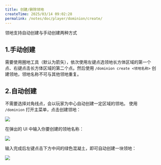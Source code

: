 ```yaml
---
title: 创建/删除领地
createTime: 2025/03/14 09:02:28
permalink: /notes/doc/player/dominion/create/
---
```


领地支持自动创建与手动创建两种方式

## 1.手动创建

需要使用圈地工具（默认为箭矢），依次使用左键点选领地长方体区域的第一个点、右键点击长方体区域的第二个点。然后使用
`/dominion create <领地名称>` 创建领地，领地名称不可与其他领地重复。

## 2.自动创建

不需要选择对角线点，会以玩家为中心自动创建一定区域的领地。
使用 `/dominion` 打开主菜单，点击创建领地：

![](/player/dominion/create/1.png)

在弹出的 UI 中输入你要创建的领地名称：

![](/player/dominion/create/2.png)

输入完成后左键点击下方中间的绿色混凝土，即可自动创建一块领地：

![](/player/dominion/create/3.png)
